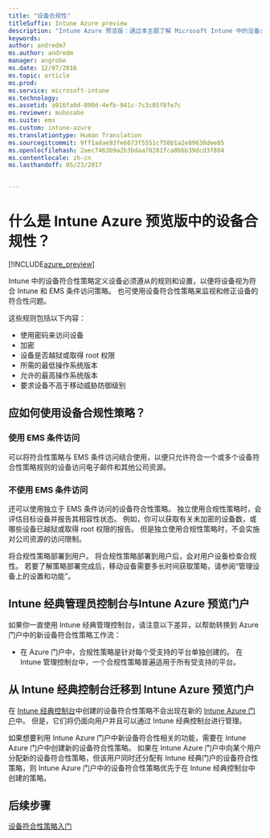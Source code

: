 ```yaml
---
title: "设备合规性"
titleSuffix: Intune Azure preview
description: "Intune Azure 预览版：通过本主题了解 Microsoft Intune 中的设备合规性"
keywords: 
author: andredm7
ms.author: andredm
manager: angrobe
ms.date: 12/07/2016
ms.topic: article
ms.prod: 
ms.service: microsoft-intune
ms.technology: 
ms.assetid: a916fa0d-890d-4efb-941c-7c3c05f8fe7c
ms.reviewer: muhosabe
ms.suite: ems
ms.custom: intune-azure
ms.translationtype: Human Translation
ms.sourcegitcommit: 9ff1adae93fe6873f5551cf58b1a2e89638dee85
ms.openlocfilehash: 2aec7463b9a2b3bdaa78281fca0bbb39dcd3f884
ms.contentlocale: zh-cn
ms.lasthandoff: 05/23/2017


---
```


# <a name="what-is-device-compliance-in-intune-azure-preview"></a>什么是 Intune Azure 预览版中的设备合规性？

[!INCLUDE[azure_preview](./includes/azure_preview.md)]

Intune 中的设备符合性策略定义设备必须遵从的规则和设置，以便将设备视为符合 Intune 和 EMS 条件访问策略。 也可使用设备符合性策略来监视和修正设备的符合性问题。 

这些规则包括以下内容：

- 使用密码来访问设备
- 加密
- 设备是否越狱或取得 root 权限
- 所需的最低操作系统版本
- 允许的最高操作系统版本
- 要求设备不高于移动威胁防御级别

<!---##  Concepts
Following are some terms and concepts that are useful to understanding how to use compliance policies.

### Device compliance requirements
Compliance requirements are essentially rules like requiring a device PIN or encryption that you can specify as required or not required for a compliance policy.

### Actions for noncompliance

You can specify what needs to happen when a device is determined as noncompliant. This can be a sequence of actions during a specific time.
When you specify these actions, Intune will automatically initiate them in the sequence you specify. See the following example of a sequence of
actions for a device that continues to be in the noncompliant status for
a week:

-   When the device is first determined to be non-compliant, an email with noncompliant notification is sent to the user.

-   3 days after initial noncompliance state, a follow up reminder is sent to the user.

-   5 days after initial noncompliance state, a final reminder with a notification that access to company resources will be blocked on the device in 2 days if the compliance issues are not remediated is sent to the user.

-   7 days after initial noncompliance state, access to company resources is blocked. This requires that you have conditional access policy that specifies that access from noncompliant devices should    be blocked for services such as Exchange and SharePoint.

### Grace Period

This is the time between when a device is first determined as
noncompliant to when access to company resources on that device is blocked. This time allows for time that the user has to resolve
compliance issues on the device. You can also use this time to create your action sequences to send notifications to the user before their access is blocked.

Remember that you need to implement conditional access policies in addition to compliance policies in order for access to company resources to be blocked.--->

##  <a name="how-should-i-use-a-device-compliance-policy"></a>应如何使用设备合规性策略？

### <a name="using-ems-conditional-access"></a>使用 EMS 条件访问
可以将符合性策略与 EMS 条件访问结合使用，以便只允许符合一个或多个设备符合性策略规则的设备访问电子邮件和其他公司资源。

### <a name="not-using-ems-conditional-access"></a>不使用 EMS 条件访问
还可以使用独立于 EMS 条件访问的设备符合性策略。
独立使用合规性策略时，会评估目标设备并报告其相容性状态。 例如，你可以获取有关未加密的设备数，或哪些设备已越狱或取得 root 权限的报告。 但是独立使用合规性策略时，不会实施对公司资源的访问限制。

将合规性策略部署到用户。 将合规性策略部署到用户后，会对用户设备检查合规性。 若要了解策略部署完成后，移动设备需要多长时间获取策略，请参阅“管理设备上的设置和功能”。

##  <a name="intune-classic-admin-console-vs-intune-azure-preview-portal"></a>Intune 经典管理员控制台与Intune Azure 预览门户

如果你一直使用 Intune 经典管理控制台，请注意以下差异，以帮助转换到 Azure 门户中的新设备符合性策略工作流：

-   在 Azure 门户中，合规性策略是针对每个受支持的平台单独创建的。 在 Intune 管理控制台中，一个合规性策略普遍适用于所有受支持的平台。

<!--- -   In the Azure portal, you have the ability to specify actions and notifications that are intiated when a device is determined to be noncompliant. This ability does not exist in the Intune admin console.

-   In the Azure portal, you can set a grace period to allow time for the end-user to get their device back to compliance status before they completely lose the ability to get company data on their device. This is not available in the Intune admin console.--->

##  <a name="migration-from-intune-classic-console-to-intune-azure-preview-portal"></a>从 Intune 经典控制台迁移到 Intune Azure 预览门户

在 [Intune 经典控制台](https://manage.microsoft.com)中创建的设备符合性策略不会出现在新的 [Intune Azure 门户](https://portal.azure.com)中。 但是，它们将仍面向用户并且可以通过 Intune 经典控制台进行管理。

如果想要利用 Intune Azure 门户中新设备符合性相关的功能，需要在 Intune Azure 门户中创建新的设备符合性策略。 如果在 Intune Azure 门户中向某个用户分配新的设备符合性策略，但该用户同时还分配有 Intune 经典门户的设备符合性策略，则 Intune Azure 门户中的设备符合性策略优先于在 Intune 经典控制台中创建的策略。

##  <a name="next-steps"></a>后续步骤

[设备符合性策略入门](device-compliance-get-started.md)


<!---### See also

Conditional access--->

